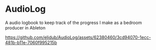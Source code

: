 # AudioLog
A audio logbook to keep track of the progress I make as a bedroom producer in Ableton


https://github.com/elidub/AudioLog/assets/62380460/3cd94070-1ecc-481b-b11e-7060f995215b

